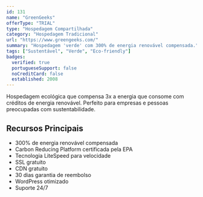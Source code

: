 ```yaml
---
id: 131
name: "GreenGeeks"
offerType: "TRIAL"
type: "Hospedagem Compartilhada"
category: "Hospedagem Tradicional"
url: "https://www.greengeeks.com/"
summary: "Hospedagem 'verde' com 300% de energia renovável compensada."
tags: ["Sustentável", "Verde", "Eco-friendly"]
badges:
  verified: true
  portugueseSupport: false
  noCreditCard: false
  established: 2008
---
```


Hospedagem ecológica que compensa 3x a energia que consome com créditos de energia renovável. Perfeito para empresas e pessoas preocupadas com sustentabilidade.

## Recursos Principais

- 300% de energia renovável compensada
- Carbon Reducing Platform certificada pela EPA
- Tecnologia LiteSpeed para velocidade
- SSL gratuito
- CDN gratuito
- 30 dias garantia de reembolso
- WordPress otimizado
- Suporte 24/7
